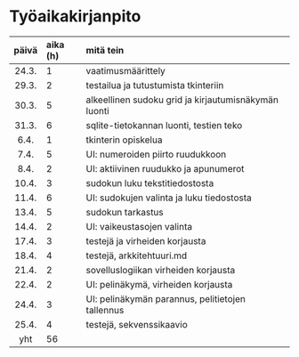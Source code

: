 # Työaikakirjanpito

| päivä | aika (h) | mitä tein |
| :----:|:---------| :---------|
| 24.3. | 1        | vaatimusmäärittely |
| 29.3. | 2        | testailua ja tutustumista tkinteriin |
| 30.3. | 5        | alkeellinen sudoku grid ja kirjautumisnäkymän luonti |
| 31.3. | 6        | sqlite-tietokannan luonti, testien teko |
| 6.4.  | 1        | tkinterin opiskelua |
| 7.4.  | 5        | UI: numeroiden piirto ruudukkoon |
| 8.4.  | 2        | UI: aktiivinen ruudukko ja apunumerot |
| 10.4. | 3        | sudokun luku tekstitiedostosta |
| 11.4. | 6        | UI: sudokujen valinta ja luku tiedostosta |
| 13.4. | 5        | sudokun tarkastus |
| 14.4. | 2        | UI: vaikeustasojen valinta |
| 17.4. | 3        | testejä ja virheiden korjausta |
| 18.4. | 4        | testejä, arkkitehtuuri.md |
| 21.4. | 2        | sovelluslogiikan virheiden korjausta |
| 22.4. | 2        | UI: pelinäkymä, virheiden korjausta |
| 24.4. | 3        | UI: pelinäkymän parannus, pelitietojen tallennus |
| 25.4. | 4        | testejä, sekvenssikaavio |
| yht   | 56       | |
